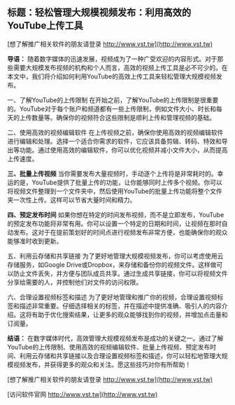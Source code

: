 ## **标题：轻松管理大规模视频发布：利用高效的YouTube上传工具**

[想了解推广相关软件的朋友请登录 http://www.vst.tw](http://www.vst.tw)

**导语：**
随着数字媒体的迅速发展，视频成为了一种广受欢迎的内容形式。对于那些需要大规模发布视频的机构和个人而言，高效的视频上传工具是必不可少的。在本文中，我们将介绍如何利用YouTube的高效上传工具来轻松管理大规模视频发布。

一、了解YouTube的上传限制
在开始之前，了解YouTube的上传限制是很重要的。YouTube对于每个账户和频道都有一些上传限制，例如文件大小、时长和每天的上传数量等。确保你的视频符合这些限制是顺利上传和管理视频的基础。

二、使用高效的视频编辑软件
在上传视频之前，确保你使用高效的视频编辑软件进行编辑和处理。选择一个适合你需求的软件，它应该具备剪辑、转码、特效和导出等功能。通过使用高效的编辑软件，你可以优化视频并减小文件大小，从而提高上传速度。

**三、批量上传视频**
当你需要发布大量视频时，手动逐个上传将是非常耗时的。幸运的是，YouTube提供了批量上传的功能，让你能够同时上传多个视频。你可以将视频文件整理到一个文件夹中，然后使用YouTube的批量上传功能将整个文件夹一次性上传。这样可以节省大量时间和精力。

**四、预定发布时间**
如果你想在特定的时间发布视频，而不是立即发布，YouTube的预定发布功能将非常有用。你可以设置一个特定的日期和时间，让视频在那时自动发布。这对于在提前策划好的时间点进行视频发布非常方便，也能确保你的观众能够准时收到更新。

五、利用云存储和共享链接
为了更好地管理大规模视频发布，你可以考虑使用云存储服务，如Google Drive或Dropbox，来存储和备份你的视频文件。这样做可以防止文件丢失，并方便与团队成员共享。通过生成共享链接，你可以将视频文件分享给需要的人，并控制他们对文件的访问权限。

六、合理设置视频标签和描述
为了更好地管理和推广你的视频，合理设置视频标签和描述非常重要。仔细选择相关的标签，并在描述中提供准确、吸引人的内容介绍。这将有助于优化搜索结果，让更多的观众能够找到你的视频，并增加点击量和订阅量。

**结语：**
在数字媒体时代，高效管理大规模视频发布是成功的关键之一。通过了解YouTube的上传限制、使用高效的视频编辑软件、批量上传视频、预定发布时间、利用云存储和共享链接以及合理设置视频标签和描述，你可以轻松地管理大规模视频发布，并获得更多的观众和关注。愿这些技巧对你有所帮助！

[想了解推广相关软件的朋友请登录 http://www.vst.tw](http://www.vst.tw)


[访问软件官网 http://www.vst.tw](http://www.vst.tw)

